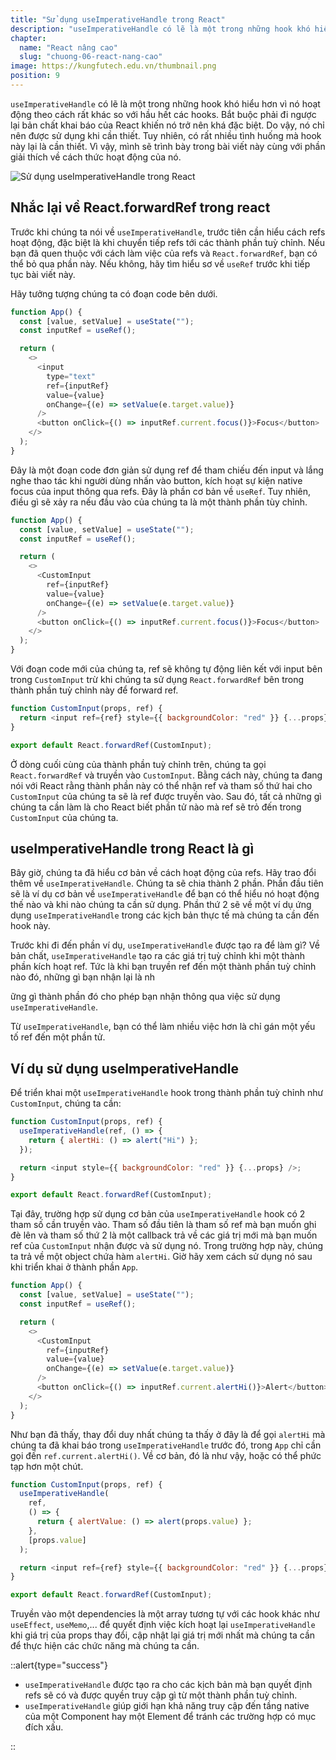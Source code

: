 ```yaml
---
title: "Sử dụng useImperativeHandle trong React"
description: "useImperativeHandle có lẽ là một trong những hook khó hiểu hơn vì nó hoạt động theo cách rất khác so với hầu hết các hooks. Bắt buộc phải đi ngược lại bản chất khai báo của React khiến nó trở nên khá đặc biệt. Do vậy, nó chỉ nên được sử dụng khi cần thiết. Tuy nhiên, có rất nhiều tình huống mà hook này lại là cần thiết"
chapter:
  name: "React nâng cao"
  slug: "chuong-06-react-nang-cao"
image: https://kungfutech.edu.vn/thumbnail.png
position: 9
---
```


`useImperativeHandle` có lẽ là một trong những hook khó hiểu hơn vì nó hoạt động theo cách rất khác so với hầu hết các hooks. Bắt buộc phải đi ngược lại bản chất khai báo của React khiến nó trở nên khá đặc biệt. Do vậy, nó chỉ nên được sử dụng khi cần thiết. Tuy nhiên, có rất nhiều tình huống mà hook này lại là cần thiết. Vì vậy, mình sẽ trình bày trong bài viết này cùng với phần giải thích về cách thức hoạt động của nó.

![Sử dụng useImperativeHandle trong React](https://github.com/techmely/hoc-lap-trinh/assets/29374426/089eb9eb-db99-42a9-8762-d46f9d7c2f60)

## Nhắc lại về React.forwardRef trong react

Trước khi chúng ta nói về `useImperativeHandle`, trước tiên cần hiểu cách refs hoạt động, đặc biệt là khi chuyển tiếp refs tới các thành phần tuỳ chỉnh. Nếu bạn đã quen thuộc với cách làm việc của refs và `React.forwardRef`, bạn có thể bỏ qua phần này. Nếu không, hãy tìm hiểu sơ về `useRef` trước khi tiếp tục bài viết này.

Hãy tưởng tượng chúng ta có đoạn code bên dưới.

```javascript
function App() {
  const [value, setValue] = useState("");
  const inputRef = useRef();

  return (
    <>
      <input
        type="text"
        ref={inputRef}
        value={value}
        onChange={(e) => setValue(e.target.value)}
      />
      <button onClick={() => inputRef.current.focus()}>Focus</button>
    </>
  );
}
```

Đây là một đoạn code đơn giản sử dụng ref để tham chiếu đến input và lắng nghe thao tác khi người dùng nhấn vào button, kích hoạt sự kiện native focus của input thông qua refs. Đây là phần cơ bản về `useRef`. Tuy nhiên, điều gì sẽ xảy ra nếu đầu vào của chúng ta là một thành phần tùy chỉnh.

```javascript
function App() {
  const [value, setValue] = useState("");
  const inputRef = useRef();

  return (
    <>
      <CustomInput
        ref={inputRef}
        value={value}
        onChange={(e) => setValue(e.target.value)}
      />
      <button onClick={() => inputRef.current.focus()}>Focus</button>
    </>
  );
}
```

Với đoạn code mới của chúng ta, ref sẽ không tự động liên kết với input bên trong `CustomInput` trừ khi chúng ta sử dụng `React.forwardRef` bên trong thành phần tuỳ chỉnh này để forward ref.

```javascript
function CustomInput(props, ref) {
  return <input ref={ref} style={{ backgroundColor: "red" }} {...props} />;
}

export default React.forwardRef(CustomInput);
```

Ở dòng cuối cùng của thành phần tuỳ chỉnh trên, chúng ta gọi `React.forwardRef` và truyền vào `CustomInput`. Bằng cách này, chúng ta đang nói với React rằng thành phần này có thể nhận ref và tham số thứ hai cho `CustomInput` của chúng ta sẽ là ref được truyền vào. Sau đó, tất cả những gì chúng ta cần làm là cho React biết phần tử nào mà ref sẽ trỏ đến trong `CustomInput` của chúng ta.

## useImperativeHandle trong React là gì

Bây giờ, chúng ta đã hiểu cơ bản về cách hoạt động của refs. Hãy trao đổi thêm về `useImperativeHandle`. Chúng ta sẽ chia thành 2 phần. Phần đầu tiên sẽ là ví dụ cơ bản về `useImperativeHandle` để bạn có thể hiểu nó hoạt động thế nào và khi nào chúng ta cần sử dụng. Phần thứ 2 sẽ về một ví dụ ứng dụng `useImperativeHandle` trong các kịch bản thực tế mà chúng ta cần đến hook này.

Trước khi đi đến phần ví dụ, `useImperativeHandle` được tạo ra để làm gì? Về bản chất, `useImperativeHandle` tạo ra các giá trị tuỳ chỉnh khi một thành phần kích hoạt ref. Tức là khi bạn truyền ref đến một thành phần tuỳ chỉnh nào đó, những gì bạn nhận lại là nh

ững gì thành phần đó cho phép bạn nhận thông qua việc sử dụng `useImperativeHandle`.

Từ `useImperativeHandle`, bạn có thể làm nhiều việc hơn là chỉ gán một yếu tố ref đến một phần tử.

## Ví dụ sử dụng useImperativeHandle

Để triển khai một `useImperativeHandle` hook trong thành phần tuỳ chỉnh như `CustomInput`, chúng ta cần:

```javascript
function CustomInput(props, ref) {
  useImperativeHandle(ref, () => {
    return { alertHi: () => alert("Hi") };
  });

  return <input style={{ backgroundColor: "red" }} {...props} />;
}

export default React.forwardRef(CustomInput);
```

Tại đây, trường hợp sử dụng cơ bản của `useImperativeHandle` hook có 2 tham số cần truyền vào. Tham số đầu tiên là tham số ref mà bạn muốn ghi đè lên và tham số thứ 2 là một callback trả về các giá trị mới mà bạn muốn ref của `CustomInput` nhận được và sử dụng nó. Trong trường hợp này, chúng ta trả về một object chứa hàm `alertHi`. Giờ hãy xem cách sử dụng nó sau khi triển khai ở thành phần `App`.

```javascript
function App() {
  const [value, setValue] = useState("");
  const inputRef = useRef();

  return (
    <>
      <CustomInput
        ref={inputRef}
        value={value}
        onChange={(e) => setValue(e.target.value)}
      />
      <button onClick={() => inputRef.current.alertHi()}>Alert</button>
    </>
  );
}
```

Như bạn đã thấy, thay đổi duy nhất chúng ta thấy ở đây là để gọi `alertHi` mà chúng ta đã khai báo trong `useImperativeHandle` trước đó, trong `App` chỉ cần gọi đến `ref.current.alertHi()`. Về cơ bản, đó là như vậy, hoặc có thể phức tạp hơn một chút.

```javascript
function CustomInput(props, ref) {
  useImperativeHandle(
    ref,
    () => {
      return { alertValue: () => alert(props.value) };
    },
    [props.value]
  );

  return <input ref={ref} style={{ backgroundColor: "red" }} {...props} />;
}

export default React.forwardRef(CustomInput);
```

Truyền vào một dependencies là một array tương tự với các hook khác như `useEffect`, `useMemo`,... để quyết định việc kích hoạt lại `useImperativeHandle` khi giá trị của props thay đổi, cập nhật lại giá trị mới nhất mà chúng ta cần để thực hiện các chức năng mà chúng ta cần.

::alert{type="success"}

- `useImperativeHandle` được tạo ra cho các kịch bản mà bạn quyết định refs sẽ có và được quyền truy cập gì từ một thành phần tuỳ chỉnh.
- `useImperativeHandle` giúp giới hạn khả năng truy cập đến tầng native của một Component hay một Element để tránh các trường hợp có mục đích xấu.

::
